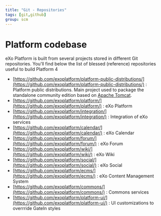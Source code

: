 ```yaml
---
title: "Git - Repositories"
tags: [git,github]
group: scm
---
```


# Platform codebase

eXo Platform is built from several projects stored in different Git repositories.
You'll find below the list of blessed (reference) repositories useful to build Platform 4

* [https://github.com/exoplatform/platform-public-distributions/](https://github.com/exoplatform/platform-public-distributions/) : Platform public distributions. Main project used to package the standalone community edition based on [Apache Tomcat](http://tomcat.apache.org).
* [https://github.com/exoplatform/platform/](https://github.com/exoplatform/platform/) : eXo Platform
* [https://github.com/exoplatform/integration/](https://github.com/exoplatform/integration/) : Integration of eXo services
* [https://github.com/exoplatform/calendar/](https://github.com/exoplatform/calendar/) : eXo Calendar
* [https://github.com/exoplatform/forum/](https://github.com/exoplatform/forum/) : eXo Forum
* [https://github.com/exoplatform/wiki/](https://github.com/exoplatform/wiki/) : eXo Wiki
* [https://github.com/exoplatform/social/](https://github.com/exoplatform/social/) : eXo Social
* [https://github.com/exoplatform/ecms/](https://github.com/exoplatform/ecms/) : eXo Content Management System
* [https://github.com/exoplatform/commons/](https://github.com/exoplatform/commons/) : Commons services
* [https://github.com/exoplatform/platform-ui/](https://github.com/exoplatform/platform-ui/) : UI customizations to overrride GateIn styles
